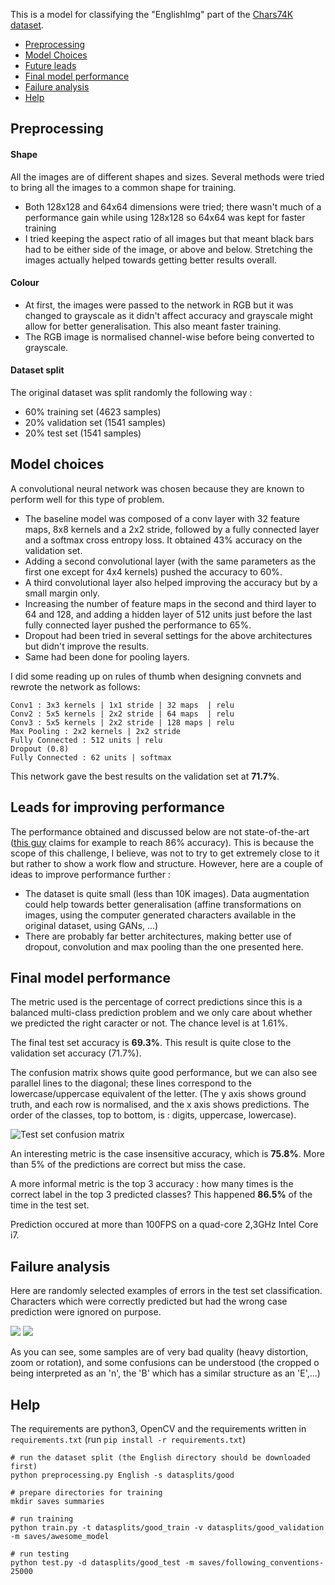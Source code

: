 This is a model for classifying the "EnglishImg" part of the
[Chars74K dataset](http://www.ee.surrey.ac.uk/CVSSP/demos/chars74k/).

* [Preprocessing](#preprocessing)
* [Model Choices](#model-choices)
* [Future leads](#leads-for-improving-performance)
* [Final model performance](#final-model-performance)
* [Failure analysis](#failure-analysis)
* [Help](#help)

## Preprocessing

#### Shape
All the images are of different shapes and sizes. Several methods were tried
to bring all the images to a common shape for training.

* Both 128x128 and 64x64 dimensions were tried; there wasn't much of a
  performance gain while using 128x128 so 64x64 was kept for faster training
* I tried keeping the aspect ratio of all images but that meant black bars
  had to be either side of the image, or above and below. Stretching the images
  actually helped towards getting better results overall.

#### Colour

* At first, the images were passed to the network in RGB but it was changed to
  grayscale as it didn't affect accuracy and grayscale might allow for 
  better generalisation. This also meant faster training.
* The RGB image is normalised channel-wise before being converted to grayscale.


#### Dataset split
The original dataset was split randomly the following way : 

* 60% training set (4623 samples)
* 20% validation set (1541 samples)
* 20% test set (1541 samples)

## Model choices
A convolutional neural network was chosen because they are known to perform
well for this type of problem.

* The baseline model was composed of a conv layer with 32 feature maps, 
  8x8 kernels and a 2x2 stride, followed by a fully connected layer and a
  softmax cross entropy loss. It obtained 43% accuracy on the validation set.
* Adding a second convolutional layer (with the same parameters as the 
  first one except for 4x4 kernels) pushed the accuracy to 60%. 
* A third convolutional layer also helped improving the accuracy but by a 
  small margin only.
* Increasing the number of feature maps in the second and third layer to 64
  and 128, and adding a hidden layer of 512 units just before the last
  fully connected layer pushed the performance to 65%.
* Dropout had been tried in several settings for the above architectures but
  didn't improve the results.
* Same had been done for pooling layers.

I did some reading up on rules of thumb when designing convnets and 
rewrote the network as follows:

    Conv1 : 3x3 kernels | 1x1 stride | 32 maps  | relu
    Conv2 : 5x5 kernels | 2x2 stride | 64 maps  | relu
    Conv3 : 5x5 kernels | 2x2 stride | 128 maps | relu
    Max Pooling : 2x2 kernels | 2x2 stride
    Fully Connected : 512 units | relu
    Dropout (0.8)
    Fully Connected : 62 units | softmax

This network gave the best results on the validation set at **71.7%**.

## Leads for improving performance
The performance obtained and discussed below are not state-of-the-art
([this guy](http://ankivil.com/kaggle-first-steps-with-julia-chars74k-first-place-using-convolutional-neural-networks/)
 claims for example to reach 86% accuracy). This is
because the scope of this challenge, I believe, was not to try to get
extremely close to it but rather to show a work flow and structure. However,
here are a couple of ideas to improve performance further :

* The dataset is quite small (less than 10K images). Data augmentation could
  help towards better generalisation (affine transformations on images, using
  the computer generated characters available in the original dataset, using
  GANs, ...)
* There are probably far better architectures, making better use of dropout,
  convolution and max pooling than the one presented here.

## Final model performance
The metric used is the percentage of correct predictions since this is a 
balanced multi-class prediction problem and we only care about whether we
predicted the right caracter or not. The chance level is at 1.61%.

The final test set accuracy is **69.3%**. This result is quite close to the
validation set accuracy (71.7%).

The confusion matrix shows quite good 
performance, but we can also see parallel lines to the diagonal; these lines
correspond to the lowercase/uppercase equivalent of the letter. 
(The y axis shows ground truth, and each row is normalised, and the x axis
shows predictions. The order of the classes, top to bottom, is : digits, 
uppercase, lowercase).

![Test set confusion matrix](https://raw.githubusercontent.com/fhennecker/chars74k/master/img/test_set_confusion.png)

An interesting metric is the case insensitive accuracy, which is **75.8%**. More
than 5% of the predictions are correct but miss the case.

A more informal metric is the top 3 accuracy : how many times is the correct
label in the top 3 predicted classes? This happened **86.5%** of the time in the
test set.

Prediction occured at more than 100FPS on a quad-core 2,3GHz Intel Core i7.

## Failure analysis
Here are randomly selected examples of errors in the test set classification.
Characters which were correctly predicted but had the wrong case prediction
were ignored on purpose. 

![](https://raw.githubusercontent.com/fhennecker/chars74k/master/img/misclassified1.png)
![](https://raw.githubusercontent.com/fhennecker/chars74k/master/img/misclassified2.png)

As you can see, some samples are of very bad quality (heavy distortion, zoom
or rotation), and some confusions can be understood (the cropped o being
interpreted as an 'n', the 'B' which has a similar structure as an 'E',...)

## Help
The requirements are python3, OpenCV and the requirements written in 
`requirements.txt` (run `pip install -r requirements.txt`)

    # run the dataset split (the English directory should be downloaded first)
    python preprocessing.py English -s datasplits/good

    # prepare directories for training
    mkdir saves summaries 

    # run training
    python train.py -t datasplits/good_train -v datasplits/good_validation -m saves/awesome_model

    # run testing
    python test.py -d datasplits/good_test -m saves/following_conventions-25000



